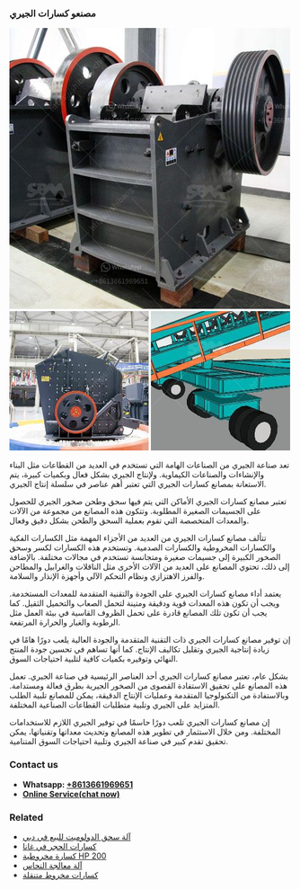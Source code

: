 <h3>مصنعو كسارات الجيري</h3><img src='1701853908.jpg' alt=''><p>تعد صناعة الجيري من الصناعات الهامة التي تستخدم في العديد من القطاعات مثل البناء والإنشاءات والصناعات الكيماوية. ولإنتاج الجيري بشكل فعال وبكميات كبيرة، يتم الاستعانة بمصانع كسارات الجيري التي تعتبر أهم عناصر في سلسلة إنتاج الجيري.</p><p>تعتبر مصانع كسارات الجيري الأماكن التي يتم فيها سحق وطحن صخور الجيري للحصول على الجسيمات الصغيرة المطلوبة. وتتكون هذه المصانع من مجموعة من الآلات والمعدات المتخصصة التي تقوم بعملية السحق والطحن بشكل دقيق وفعال.</p><p>تتألف مصانع كسارات الجيري من العديد من الأجزاء المهمة مثل الكسارات الفكية والكسارات المخروطية والكسارات الصدمية. وتستخدم هذه الكسارات لكسر وسحق الصخور الكبيرة إلى جسيمات صغيرة ومتجانسة تستخدم في مجالات مختلفة. بالإضافة إلى ذلك، تحتوي المصانع على العديد من الآلات الأخرى مثل الناقلات والغرابيل والمطاحن والفرز الاهتزازي ونظام التحكم الآلي وأجهزة الإنذار والسلامة.</p><p>يعتمد أداء مصانع كسارات الجيري على الجودة والتقنية المتقدمة للمعدات المستخدمة. ويجب أن تكون هذه المعدات قوية ودقيقة ومتينة لتحمل الصعاب والتحميل الثقيل. كما يجب أن تكون تلك المصانع قادرة على تحمل الظروف القاسية في بيئة العمل مثل الرطوبة والغبار والحرارة المرتفعة.</p><p>إن توفير مصانع كسارات الجيري ذات التقنية المتقدمة والجودة العالية يلعب دورًا هامًا في زيادة إنتاجية الجيري وتقليل تكاليف الإنتاج. كما أنها تساهم في تحسين جودة المنتج النهائي وتوفيره بكميات كافية لتلبية احتياجات السوق.</p><p>بشكل عام، تعتبر مصانع كسارات الجيري أحد العناصر الرئيسية في صناعة الجيري. تعمل هذه المصانع على تحقيق الاستفادة القصوى من الصخور الجيرية بطرق فعالة ومستدامة. وبالاستفادة من التكنولوجيا المتقدمة وعمليات الإنتاج الدقيقة، يمكن للمصانع تلبية الطلب المتزايد على الجيري وتلبية متطلبات القطاعات الصناعية المختلفة.</p><p>إن مصانع كسارات الجيري تلعب دورًا حاسمًا في توفير الجيري اللازم للاستخدامات المختلفة. ومن خلال الاستثمار في تطوير هذه المصانع وتحديث معداتها وتقنياتها، يمكن تحقيق تقدم كبير في صناعة الجيري وتلبية احتياجات السوق المتنامية.</p><h3>Contact us</h3><ul><li><strong>Whatsapp:&nbsp;<a href="https://wa.me/8613661969651">+8613661969651</a></strong></li><li><a href="https://swt.shibang-china.com/?git&amp;zhl&amp;مصنعو كسارات الجيري"><strong>Online Service(chat now)</strong></a></li></ul><h3>Related</h3><ul><li><a href='آلة سحق الدولوميت للبيع في دبي.md'>آلة سحق الدولوميت للبيع في دبي</a></li><li><a href='كسارات الحجر في غانا.md'>كسارات الحجر في غانا</a></li><li><a href='كسارة مخروطية HP 200.md'>كسارة مخروطية HP 200</a></li><li><a href='آلة معالجة النحاس.md'>آلة معالجة النحاس</a></li><li><a href='كسارات مخروط متنقلة.md'>كسارات مخروط متنقلة</a></li></ul>